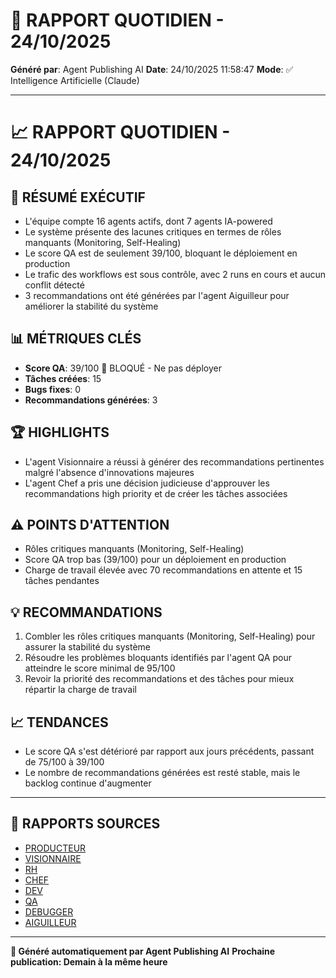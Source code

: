 # 📰 RAPPORT QUOTIDIEN - 24/10/2025

**Généré par**: Agent Publishing AI
**Date**: 24/10/2025 11:58:47
**Mode**: ✅ Intelligence Artificielle (Claude)

---

# 📈 RAPPORT QUOTIDIEN - 24/10/2025

## 🎯 RÉSUMÉ EXÉCUTIF

- L'équipe compte 16 agents actifs, dont 7 agents IA-powered
- Le système présente des lacunes critiques en termes de rôles manquants (Monitoring, Self-Healing)
- Le score QA est de seulement 39/100, bloquant le déploiement en production
- Le trafic des workflows est sous contrôle, avec 2 runs en cours et aucun conflit détecté
- 3 recommandations ont été générées par l'agent Aiguilleur pour améliorer la stabilité du système

## 📊 MÉTRIQUES CLÉS

- **Score QA**: 39/100 🔴 BLOQUÉ - Ne pas déployer
- **Tâches créées**: 15
- **Bugs fixes**: 0
- **Recommandations générées**: 3

## 🏆 HIGHLIGHTS

- L'agent Visionnaire a réussi à générer des recommandations pertinentes malgré l'absence d'innovations majeures
- L'agent Chef a pris une décision judicieuse d'approuver les recommandations high priority et de créer les tâches associées

## ⚠️ POINTS D'ATTENTION

- Rôles critiques manquants (Monitoring, Self-Healing) 
- Score QA trop bas (39/100) pour un déploiement en production
- Charge de travail élevée avec 70 recommandations en attente et 15 tâches pendantes

## 💡 RECOMMANDATIONS

1. Combler les rôles critiques manquants (Monitoring, Self-Healing) pour assurer la stabilité du système
2. Résoudre les problèmes bloquants identifiés par l'agent QA pour atteindre le score minimal de 95/100
3. Revoir la priorité des recommandations et des tâches pour mieux répartir la charge de travail

## 📈 TENDANCES

- Le score QA s'est détérioré par rapport aux jours précédents, passant de 75/100 à 39/100
- Le nombre de recommandations générées est resté stable, mais le backlog continue d'augmenter

---

## 📎 RAPPORTS SOURCES

- [PRODUCTEUR](RAPPORT-AGENT-PRODUCTEUR-AI.md)
- [VISIONNAIRE](RAPPORT-AGENT-VISIONNAIRE-AI.md)
- [RH](RAPPORT-AGENT-RH-AI.md)
- [CHEF](RAPPORT-AGENT-CHEF-AI.md)
- [DEV](RAPPORT-AGENT-DEV.md)
- [QA](RAPPORT-AGENT-QA.md)
- [DEBUGGER](RAPPORT-AGENT-DEBUGGER.md)
- [AIGUILLEUR](RAPPORT-AGENT-AIGUILLEUR-AI.md)

---

**🤖 Généré automatiquement par Agent Publishing AI**
**Prochaine publication: Demain à la même heure**
